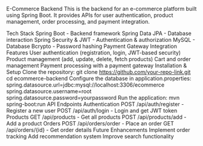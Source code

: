 E-Commerce Backend
This is the backend for an e-commerce platform built using Spring Boot. It provides APIs for user authentication, product management, order processing, and payment integration.

Tech Stack
Spring Boot - Backend framework
Spring Data JPA - Database interaction
Spring Security & JWT - Authentication & authorization
MySQL - Database
Bcrypto - Password hashing
Payment Gateway Integration
Features
User authentication (registration, login, JWT-based security)
Product management (add, update, delete, fetch products)
Cart and order management
Payment processing with a payment gateway
Installation & Setup
Clone the repository:
git clone https://github.com/your-repo-link.git
cd ecommerce-backend
Configure the database in application.properties:
spring.datasource.url=jdbc:mysql://localhost:3306/ecommerce
spring.datasource.username=root
spring.datasource.password=yourpassword
Run the application:
mvn spring-boot:run
API Endpoints
Authentication
POST /api/auth/register - Register a new user
POST /api/auth/login - Login and get JWT token
Products
GET /api/products - Get all products
POST /api/products/add - Add a product
Orders
POST /api/orders/order - Place an order
GET /api/orders/{id} - Get order details
Future Enhancements
Implement order tracking
Add recommendation system
Improve search functionality
